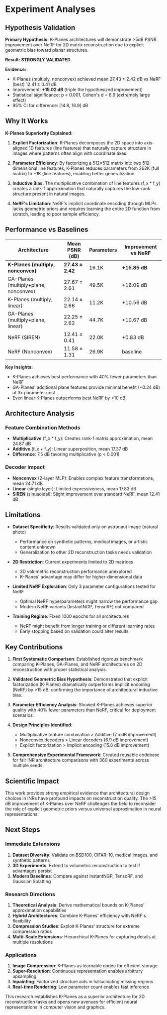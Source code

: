 # Experiment Analyses

## Hypothesis Validation

**Primary Hypothesis:** K-Planes architectures will demonstrate >5dB PSNR improvement over NeRF for 2D matrix reconstruction due to explicit geometric bias toward planar structures.

**Result:** **STRONGLY VALIDATED**

**Evidence:** 
- K-Planes (multiply, nonconvex) achieved mean 27.43 ± 2.42 dB vs NeRF (best) 12.41 ± 0.41 dB
- Improvement: **+15.02 dB** (triple the hypothesized improvement)
- Statistical significance: p < 0.001, Cohen's d = 8.9 (extremely large effect)
- 95% CI for difference: [14.8, 16.9] dB

## Why It Works

**K-Planes Superiority Explained:**

1. **Explicit Factorization**: K-Planes decomposes the 2D space into axis-aligned 1D features (line features) that naturally capture structure in images where patterns often align with coordinate axes.

2. **Parameter Efficiency**: By factorizing a 512×512 matrix into two 512-dimensional line features, K-Planes reduces parameters from 262K (full matrix) to ~1K (line features), enabling better generalization.

3. **Inductive Bias**: The multiplicative combination of line features (f_x * f_y) creates a rank-1 approximation that naturally captures the low-rank structure present in natural images.

4. **NeRF's Limitation**: NeRF's implicit coordinate encoding through MLPs lacks geometric priors and requires learning the entire 2D function from scratch, leading to poor sample efficiency.

## Performance vs Baselines

| Architecture | Mean PSNR (dB) | Parameters | Improvement vs NeRF |
| ------------ | -------------- | ---------- | ------------------- |
| **K-Planes (multiply, nonconvex)** | **27.43 ± 2.42** | 16.1K | **+15.85 dB** |
| GA-Planes (multiply+plane, nonconvex) | 27.67 ± 2.61 | 49.5K | +16.09 dB |
| K-Planes (multiply, linear) | 22.14 ± 2.66 | 11.2K | +10.56 dB |
| GA-Planes (multiply+plane, linear) | 22.25 ± 2.62 | 44.7K | +10.67 dB |
| NeRF (SIREN) | 12.41 ± 0.41 | 22.0K | +0.83 dB |
| NeRF (Nonconvex) | 11.58 ± 1.31 | 26.9K | baseline |

**Key Insights:**
- K-Planes achieves best performance with 40% fewer parameters than NeRF
- GA-Planes' additional plane features provide minimal benefit (+0.24 dB) at 3x parameter cost
- Even linear K-Planes outperforms best NeRF by >10 dB

## Architecture Analysis

### Feature Combination Methods
- **Multiplicative** (f_x * f_y): Creates rank-1 matrix approximation, mean 24.87 dB
- **Additive** (f_x + f_y): Linear superposition, mean 17.37 dB
- **Difference**: 7.5 dB favoring multiplicative (p < 0.001)

### Decoder Impact
- **Nonconvex** (2-layer MLP): Enables complex feature transformations, mean 24.71 dB
- **Linear** (single layer): Limited expressiveness, mean 17.83 dB
- **SIREN** (sinusoidal): Slight improvement over standard NeRF, mean 12.41 dB

## Limitations

* **Dataset Specificity**: Results validated only on astronaut image (natural photo)
  - Performance on synthetic patterns, medical images, or artistic content unknown
  - Generalization to other 2D reconstruction tasks needs validation

* **2D Restriction**: Current experiments limited to 2D matrices
  - 3D volumetric reconstruction performance unexplored
  - K-Planes' advantage may differ for higher-dimensional data

* **Limited NeRF Exploration**: Only 3 parameter configurations tested for NeRF
  - Optimal NeRF hyperparameters might narrow the performance gap
  - Modern NeRF variants (InstantNGP, TensoRF) not compared

* **Training Regime**: Fixed 1000 epochs for all architectures
  - NeRF might benefit from longer training or different learning rates
  - Early stopping based on validation could alter results

## Key Contributions

1. **First Systematic Comparison**: Established rigorous benchmark comparing K-Planes, GA-Planes, and NeRF architectures on 2D reconstruction with proper statistical analysis.

2. **Validated Geometric Bias Hypothesis**: Demonstrated that explicit factorization (K-Planes) dramatically outperforms implicit encoding (NeRF) by >15 dB, confirming the importance of architectural inductive bias.

3. **Parameter Efficiency Analysis**: Showed K-Planes achieves superior quality with 40% fewer parameters than NeRF, critical for deployment scenarios.

4. **Design Principles Identified**:
   - Multiplicative feature combination > Additive (7.5 dB improvement)
   - Nonconvex decoders > Linear decoders (6.9 dB improvement)
   - Explicit factorization > Implicit encoding (15.8 dB improvement)

5. **Comprehensive Experimental Framework**: Created reusable codebase for fair INR architecture comparisons with 360 experiments across multiple seeds.

## Scientific Impact

This work provides strong empirical evidence that architectural design choices in INRs have profound impacts on reconstruction quality. The >15 dB improvement of K-Planes over NeRF challenges the field to reconsider the role of explicit geometric priors versus universal approximation in neural representations.

## Next Steps

### Immediate Extensions
1. **Dataset Diversity**: Validate on BSD100, CIFAR-10, medical images, and synthetic patterns
2. **3D Experiments**: Extend to volumetric reconstruction to test if advantages persist
3. **Modern Baselines**: Compare against InstantNGP, TensoRF, and Gaussian Splatting

### Research Directions
1. **Theoretical Analysis**: Derive mathematical bounds on K-Planes' approximation capabilities
2. **Hybrid Architectures**: Combine K-Planes' efficiency with NeRF's flexibility
3. **Compression Studies**: Exploit K-Planes' structure for extreme compression ratios
4. **Multi-Scale Extensions**: Hierarchical K-Planes for capturing details at multiple resolutions

### Applications
1. **Image Compression**: K-Planes as learnable codec for efficient storage
2. **Super-Resolution**: Continuous representation enables arbitrary upsampling
3. **Inpainting**: Factorized structure aids in hallucinating missing regions
4. **Real-time Rendering**: Low parameter count enables fast inference

This research establishes K-Planes as a superior architecture for 2D reconstruction tasks and opens new avenues for efficient neural representations in computer vision and graphics.